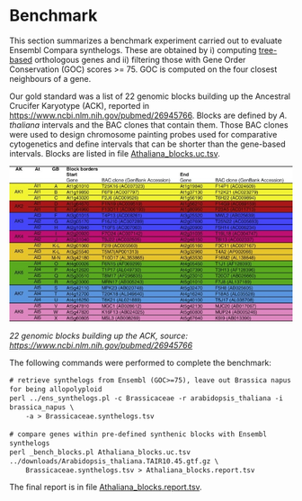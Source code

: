 # Benchmark

This section summarizes a benchmark experiment carried out to evaluate Ensembl Compara synthelogs.
These are obtained by i) computing [tree-based](https://www.ensembl.org/info/genome/compara/homology_method.html) orthologous genes 
and ii) filtering those with Gene Order Conservation (GOC) scores >= 75. GOC is computed on the four closest neighbours of a gene.

Our gold standard was a list of 22 genomic blocks building up the Ancestral Crucifer Karyotype (ACK), reported in https://www.ncbi.nlm.nih.gov/pubmed/26945766. Blocks are defined by *A. thaliana* intervals and the BAC clones that contain them. Those BAC clones were used to design chromosome painting probes used for comparative cytogenetics and define intervals that can be shorter than the gene-based intervals. Blocks are listed in file [Athaliana_blocks.uc.tsv](Athaliana_blocks.uc.tsv).

![22 genomic blocks building up the Ancestral Crucifer Karyotype](./1-s2.0-S1369526616300164-fx1.jpg)

*22 genomic blocks building up the ACK, source: https://www.ncbi.nlm.nih.gov/pubmed/26945766*

The following commands were performed to complete the benchmark:

```
# retrieve synthelogs from Ensembl (GOC>=75), leave out Brassica napus for being allopolyploid
perl ../ens_synthelogs.pl -c Brassicaceae -r arabidopsis_thaliana -i brassica_napus \
	-a > Brassicaceae.synthelogs.tsv

# compare genes within pre-defined synthenic blocks with Ensembl synthelogs
perl _bench_blocks.pl Athaliana_blocks.uc.tsv ../downloads/Arabidopsis_thaliana.TAIR10.45.gtf.gz \
	Brassicaceae.synthelogs.tsv > Athaliana_blocks.report.tsv
```

The final report is in file [Athaliana_blocks.report.tsv](Athaliana_blocks.report.tsv).
